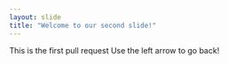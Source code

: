```yaml
---
layout: slide
title: "Welcome to our second slide!"
---
```

This is the first pull request
Use the left arrow to go back!
